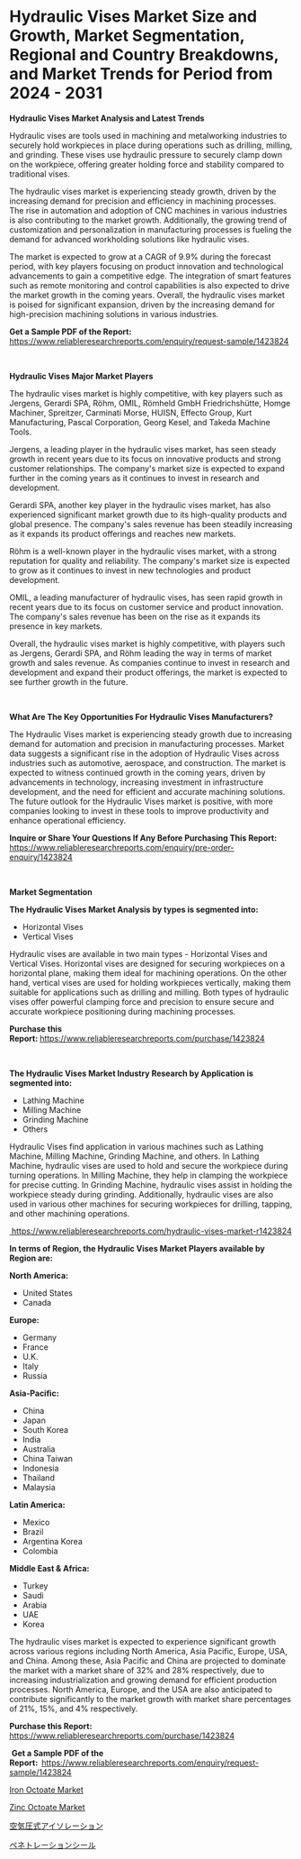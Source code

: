 <p><h1>Hydraulic Vises Market Size and Growth, Market Segmentation, Regional and Country Breakdowns, and Market Trends for Period from 2024 -  2031</h1></p><p><strong>Hydraulic Vises Market Analysis and Latest Trends</strong></p>
<p><p>Hydraulic vises are tools used in machining and metalworking industries to securely hold workpieces in place during operations such as drilling, milling, and grinding. These vises use hydraulic pressure to securely clamp down on the workpiece, offering greater holding force and stability compared to traditional vises.</p><p>The hydraulic vises market is experiencing steady growth, driven by the increasing demand for precision and efficiency in machining processes. The rise in automation and adoption of CNC machines in various industries is also contributing to the market growth. Additionally, the growing trend of customization and personalization in manufacturing processes is fueling the demand for advanced workholding solutions like hydraulic vises.</p><p>The market is expected to grow at a CAGR of 9.9% during the forecast period, with key players focusing on product innovation and technological advancements to gain a competitive edge. The integration of smart features such as remote monitoring and control capabilities is also expected to drive the market growth in the coming years. Overall, the hydraulic vises market is poised for significant expansion, driven by the increasing demand for high-precision machining solutions in various industries.</p></p>
<p><strong>Get a Sample PDF of the Report:&nbsp;</strong> <a href="https://www.reliableresearchreports.com/enquiry/request-sample/1423824">https://www.reliableresearchreports.com/enquiry/request-sample/1423824</a></p>
<p>&nbsp;</p>
<p><strong>Hydraulic Vises Major Market Players</strong></p>
<p><p>The hydraulic vises market is highly competitive, with key players such as Jergens, Gerardi SPA, Röhm, OMIL, Römheld GmbH Friedrichshütte, Homge Machiner, Spreitzer, Carminati Morse, HUISN, Effecto Group, Kurt Manufacturing, Pascal Corporation, Georg Kesel, and Takeda Machine Tools.</p><p>Jergens, a leading player in the hydraulic vises market, has seen steady growth in recent years due to its focus on innovative products and strong customer relationships. The company's market size is expected to expand further in the coming years as it continues to invest in research and development.</p><p>Gerardi SPA, another key player in the hydraulic vises market, has also experienced significant market growth due to its high-quality products and global presence. The company's sales revenue has been steadily increasing as it expands its product offerings and reaches new markets.</p><p>Röhm is a well-known player in the hydraulic vises market, with a strong reputation for quality and reliability. The company's market size is expected to grow as it continues to invest in new technologies and product development.</p><p>OMIL, a leading manufacturer of hydraulic vises, has seen rapid growth in recent years due to its focus on customer service and product innovation. The company's sales revenue has been on the rise as it expands its presence in key markets.</p><p>Overall, the hydraulic vises market is highly competitive, with players such as Jergens, Gerardi SPA, and Röhm leading the way in terms of market growth and sales revenue. As companies continue to invest in research and development and expand their product offerings, the market is expected to see further growth in the future.</p></p>
<p>&nbsp;</p>
<p><strong>What Are The Key Opportunities For Hydraulic Vises Manufacturers?</strong></p>
<p><p>The Hydraulic Vises market is experiencing steady growth due to increasing demand for automation and precision in manufacturing processes. Market data suggests a significant rise in the adoption of Hydraulic Vises across industries such as automotive, aerospace, and construction. The market is expected to witness continued growth in the coming years, driven by advancements in technology, increasing investment in infrastructure development, and the need for efficient and accurate machining solutions. The future outlook for the Hydraulic Vises market is positive, with more companies looking to invest in these tools to improve productivity and enhance operational efficiency.</p></p>
<p><strong>Inquire or Share Your Questions If Any Before Purchasing This Report:</strong> <a href="https://www.reliableresearchreports.com/enquiry/pre-order-enquiry/1423824">https://www.reliableresearchreports.com/enquiry/pre-order-enquiry/1423824</a></p>
<p>&nbsp;</p>
<p><strong>Market Segmentation</strong></p>
<p><strong>The Hydraulic Vises Market Analysis by types is segmented into:</strong></p>
<p><ul><li>Horizontal Vises</li><li>Vertical Vises</li></ul></p>
<p><p>Hydraulic vises are available in two main types - Horizontal Vises and Vertical Vises. Horizontal vises are designed for securing workpieces on a horizontal plane, making them ideal for machining operations. On the other hand, vertical vises are used for holding workpieces vertically, making them suitable for applications such as drilling and milling. Both types of hydraulic vises offer powerful clamping force and precision to ensure secure and accurate workpiece positioning during machining processes.</p></p>
<p><strong>Purchase this Report:&nbsp;</strong><a href="https://www.reliableresearchreports.com/purchase/1423824">https://www.reliableresearchreports.com/purchase/1423824</a></p>
<p>&nbsp;</p>
<p><strong>The Hydraulic Vises Market Industry Research by Application is segmented into:</strong></p>
<p><ul><li>Lathing Machine</li><li>Milling Machine</li><li>Grinding Machine</li><li>Others</li></ul></p>
<p><p>Hydraulic Vises find application in various machines such as Lathing Machine, Milling Machine, Grinding Machine, and others. In Lathing Machine, hydraulic vises are used to hold and secure the workpiece during turning operations. In Milling Machine, they help in clamping the workpiece for precise cutting. In Grinding Machine, hydraulic vises assist in holding the workpiece steady during grinding. Additionally, hydraulic vises are also used in various other machines for securing workpieces for drilling, tapping, and other machining operations.</p></p>
<p><a href="https://www.reliableresearchreports.com/hydraulic-vises-market-r1423824">&nbsp;https://www.reliableresearchreports.com/hydraulic-vises-market-r1423824</a></p>
<p><strong>In terms of Region, the Hydraulic Vises Market Players available by Region are:</strong></p>
<p>
    <p> <strong> North America: </strong>
        <ul>
            <li>United States</li>
            <li>Canada</li>
        </ul>
        </p> 
    <p> <strong> Europe: </strong>
        <ul>
            <li>Germany</li>
            <li>France</li>
            <li>U.K.</li>
            <li>Italy</li>
            <li>Russia</li>
        </ul>
        </p> 
    <p> <strong> Asia-Pacific: </strong>
        <ul>
            <li>China</li>
            <li>Japan</li>
            <li>South Korea</li>
            <li>India</li>
            <li>Australia</li>
            <li>China Taiwan</li>
            <li>Indonesia</li>
            <li>Thailand</li>
            <li>Malaysia</li>
        </ul>
        </p> 
    <p> <strong> Latin America: </strong>
        <ul>
            <li>Mexico</li>
            <li>Brazil</li>
            <li>Argentina Korea</li>
            <li>Colombia</li>
        </ul>
        </p> 
    <p> <strong> Middle East & Africa: </strong>
        <ul>
            <li>Turkey</li>
            <li>Saudi</li>
            <li>Arabia</li>
            <li>UAE</li>
            <li>Korea</li>
        </ul>
    </p>
    </p>
<p><p>The hydraulic vises market is expected to experience significant growth across various regions including North America, Asia Pacific, Europe, USA, and China. Among these, Asia Pacific and China are projected to dominate the market with a market share of 32% and 28% respectively, due to increasing industrialization and growing demand for efficient production processes. North America, Europe, and the USA are also anticipated to contribute significantly to the market growth with market share percentages of 21%, 15%, and 4% respectively.</p></p>
<p><strong>Purchase this Report: </strong><a href="https://www.reliableresearchreports.com/purchase/1423824">https://www.reliableresearchreports.com/purchase/1423824</a></p>
<p>&nbsp;<strong>Get a Sample PDF of the Report:&nbsp;&nbsp;</strong><a href="https://www.reliableresearchreports.com/enquiry/request-sample/1423824">https://www.reliableresearchreports.com/enquiry/request-sample/1423824</a></p>
<p><strong></strong></p>
<p><p><a href="https://issuu.com/reportprime-2/docs/iron-octoate-market-size-2030.pptx">Iron Octoate Market</a></p><p><a href="https://issuu.com/reportprime-2/docs/zinc-octoate-market-size-2030.pptx">Zinc Octoate Market</a></p><p><a href="https://github.com/nemesis2824/Market-Research-Report-List-1/blob/main/566581237255.md">空気圧式アイソレーション</a></p><p><a href="https://github.com/pepo3k/Market-Research-Report-List-1/blob/main/406812737254.md">ペネトレーションシール</a></p></p>